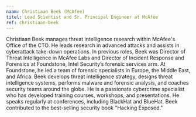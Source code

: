 ```yaml
---
naam: Christiaan Beek (McAfee)
titel: Lead Scientist and Sr. Principal Engineer at McAfee
ref: christiaan-beek
---
```

Christiaan Beek manages threat intelligence research within McAfee's Office of the CTO. He leads research in advanced attacks and assists in cyberattack take-down operations. In previous roles, Beek was Director of Threat Intelligence in McAfee Labs and Director of Incident Response and Forensics at Foundstone, Intel Security’s forensic services arm. At Foundstone, he led a team of forensic specialists in Europe, the Middle East, and Africa. Beek develops threat intelligence strategy, designs threat intelligence systems, performs malware and forensic analysis, and coaches security teams around the globe. He is a passionate cybercrime specialist who has developed training courses, workshops, and presentations. He speaks regularly at conferences, including BlackHat and BlueHat. Beek contributed to the best-selling security book "Hacking Exposed."
